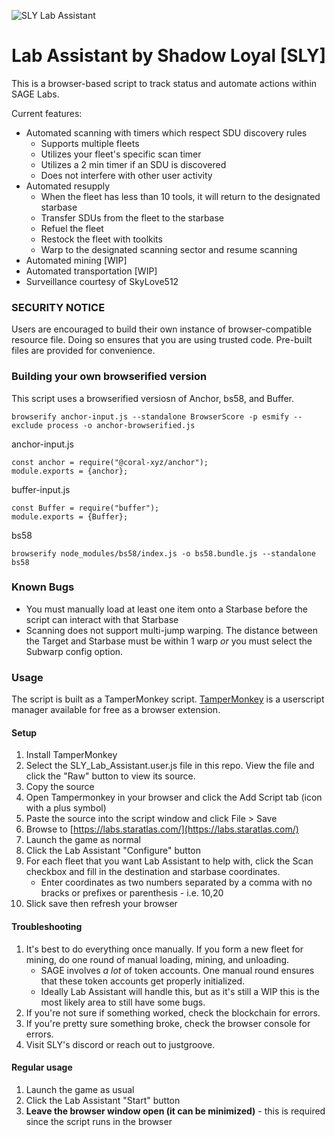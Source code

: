 ![SLY Lab Assistant](https://github.com/ImGroovin/Lab-Assistant/blob/main/SLY_Lab_Assistant-banner.png)

# Lab Assistant by Shadow Loyal [SLY]
This is a browser-based script to track status and automate actions within SAGE Labs.

Current features:
* Automated scanning with timers which respect SDU discovery rules
  * Supports multiple fleets
  * Utilizes your fleet's specific scan timer
  * Utilizes a 2 min timer if an SDU is discovered
  * Does not interfere with other user activity
* Automated resupply
  * When the fleet has less than 10 tools, it will return to the designated starbase
  * Transfer SDUs from the fleet to the starbase
  * Refuel the fleet
  * Restock the fleet with toolkits
  * Warp to the designated scanning sector and resume scanning
* Automated mining [WIP]
* Automated transportation [WIP]
* Surveillance courtesy of SkyLove512

### SECURITY NOTICE
Users are encouraged to build their own instance of browser-compatible resource file. Doing so ensures that you are using trusted code. Pre-built files are provided for convenience. 

### Building your own browserified version
This script uses a browserified versiosn of Anchor, bs58, and Buffer. 

```
browserify anchor-input.js --standalone BrowserScore -p esmify --exclude process -o anchor-browserified.js
```

anchor-input.js
```
const anchor = require("@coral-xyz/anchor");
module.exports = {anchor};
```

buffer-input.js
```
const Buffer = require("buffer");
module.exports = {Buffer};
```

bs58
```
browserify node_modules/bs58/index.js -o bs58.bundle.js --standalone bs58
```

### Known Bugs
* You must manually load at least one item onto a Starbase before the script can interact with that Starbase
* Scanning does not support multi-jump warping. The distance between the Target and Starbase must be within 1 warp *or* you must select the Subwarp config option.

### Usage
The script is built as a TamperMonkey script. [TamperMonkey](https://www.tampermonkey.net/) is a userscript manager available for free as a browser extension.

#### Setup
1. Install TamperMonkey
2. Select the SLY_Lab_Assistant.user.js file in this repo. View the file and click the "Raw" button to view its source.
3. Copy the source
4. Open Tampermonkey in your browser and click the Add Script tab (icon with a plus symbol)
5. Paste the source into the script window and click File > Save
6. Browse to [https://labs.staratlas.com/](https://labs.staratlas.com/)
7. Launch the game as normal
8. Click the Lab Assistant "Configure" button
9. For each fleet that you want Lab Assistant to help with, click the Scan checkbox and fill in the destination and starbase coordinates.
   * Enter coordinates as two numbers separated by a comma with no bracks or prefixes or parenthesis - i.e. 10,20
11. Slick save then refresh your browser

#### Troubleshooting
1. It's best to do everything once manually. If you form a new fleet for mining, do one round of manual loading, mining, and unloading.
   * SAGE involves *a lot* of token accounts. One manual round ensures that these token accounts get properly initialized.
   * Ideally Lab Assistant will handle this, but as it's still a WIP this is the most likely area to still have some bugs.
2. If you're not sure if something worked, check the blockchain for errors.
3. If you're pretty sure something broke, check the browser console for errors.
4. Visit SLY's discord or reach out to justgroove.

#### Regular usage
1. Launch the game as usual
2. Click the Lab Assistant "Start" button
3. __Leave the browser window open (it can be minimized)__ - this is required since the script runs in the browser

